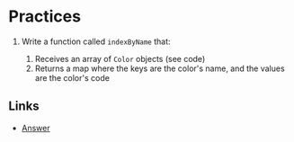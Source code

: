 # Practices

1. Write a function called `indexByName` that:

   1. Receives an array of `Color` objects (see code)
   2. Returns a map where the keys are the color's name, and the values are the color's code

## Links

- [Answer](1.2.answer.test.ts)
